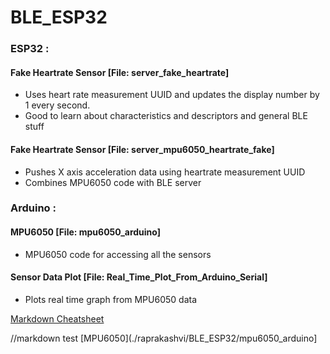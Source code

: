 # BLE_ESP32

### ESP32 : 

  #### Fake Heartrate Sensor [File: server_fake_heartrate]
  - Uses heart rate measurement UUID and updates the display number by 1 every second. 
  - Good to learn about characteristics and descriptors and general BLE stuff
  
  #### Fake Heartrate Sensor [File: server_mpu6050_heartrate_fake]
  - Pushes X axis acceleration data using heartrate measurement UUID
  - Combines MPU6050 code with BLE server
  
### Arduino : 
 #### MPU6050 [File: mpu6050_arduino]
  - MPU6050 code for accessing all the sensors
  
  #### Sensor Data Plot [File: Real_Time_Plot_From_Arduino_Serial]
  - Plots real time graph from MPU6050 data
  
 
 [Markdown Cheatsheet](https://github.com/adam-p/markdown-here/wiki/Markdown-Cheatsheet)
 
 //markdown test
 [MPU6050](./raprakashvi/BLE_ESP32/mpu6050_arduino]

